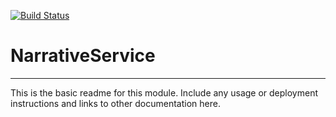 [![Build Status](https://travis-ci.org/rsutormin/NarrativeService.svg?branch=main)](https://travis-ci.org/rsutormin/NarrativeService)

# NarrativeService
---

This is the basic readme for this module. Include any usage or deployment instructions and links to other documentation here.
